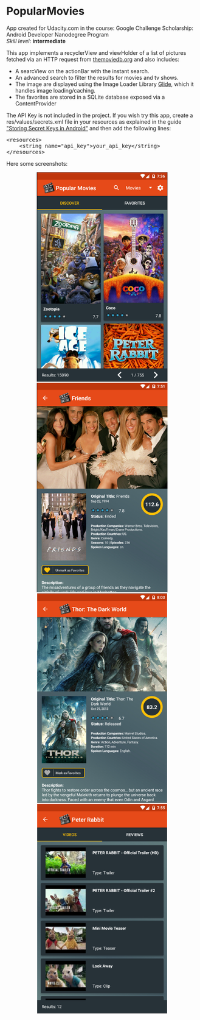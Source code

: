 # PopularMovies

<p>App created for Udacity.com in the course: Google Challenge Scholarship: Android Developer Nanodegree Program
<br>
<i>Skill level</i>: <b>intermediate</b></p>
<p>This app implements a recyclerView and viewHolder of a list of pictures fetched via an HTTP request from <a href="https://www.themoviedb.org/" rel="nofollow">themoviedb.org</a> 
and also includes: </p>
<ul>
<li>A searcView on the actionBar with the instant search.</li>
<li>An advanced search to filter the results for movies and tv shows.</li>
<li>The image are displayed using the Image Loader Library <a href="https://github.com/bumptech/glide">Glide</a>, which it handles image loading/caching.</li>
<li>The favorites are stored in a SQLite database exposed via a ContentProvider</li>
</ul>
<p>The API Key is not included in the project. If you wish try this app, create a res/values/secrets.xml file in your resources as explained in the guide <a href="https://github.com/codepath/android_guides/wiki/Storing-Secret-Keys-in-Android">"Storing Secret Keys in Android"</a> and then add the following lines:</p>
<pre>
&lt;resources&gt;
    &lt;string name="api_key"&gt;your_api_key&lt;/string&gt;
&lt;/resources&gt;
</pre>

<p>Here some screenshots:</p>
<p align="center">
  <img src="2018-04-27_203734.jpg" height="550" style="max-width:100%;">
  <img src="2018-04-27_205146.jpg" height="550" style="max-width:100%;">
  <img src="2018-04-27_205459.jpg" height="550" style="max-width:100%;">
  <img src="2018-04-27_205611.jpg" height="550" style="max-width:100%;">
</p>

